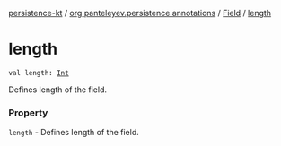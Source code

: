[persistence-kt](../../index.md) / [org.panteleyev.persistence.annotations](../index.md) / [Field](index.md) / [length](.)

# length

`val length: `[`Int`](https://kotlinlang.org/api/latest/jvm/stdlib/kotlin/-int/index.html)

Defines length of the field.

### Property

`length` - Defines length of the field.